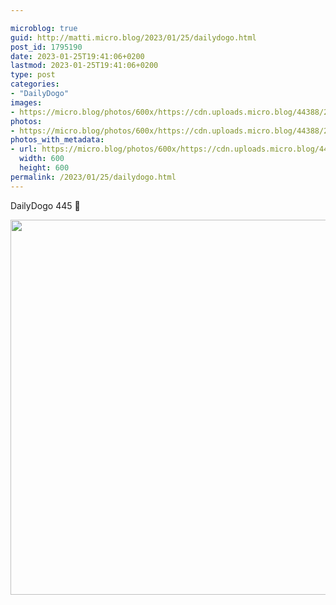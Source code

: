 ```yaml
---

microblog: true
guid: http://matti.micro.blog/2023/01/25/dailydogo.html
post_id: 1795190
date: 2023-01-25T19:41:06+0200
lastmod: 2023-01-25T19:41:06+0200
type: post
categories:
- "DailyDogo"
images:
- https://micro.blog/photos/600x/https://cdn.uploads.micro.blog/44388/2023/18971c37b5.jpg
photos:
- https://micro.blog/photos/600x/https://cdn.uploads.micro.blog/44388/2023/18971c37b5.jpg
photos_with_metadata:
- url: https://micro.blog/photos/600x/https://cdn.uploads.micro.blog/44388/2023/18971c37b5.jpg
  width: 600
  height: 600
permalink: /2023/01/25/dailydogo.html
---
```

DailyDogo 445 🐶

<img src="/media/uploads/2023/18971c37b5.jpg" width="600" height="600" alt="" />

